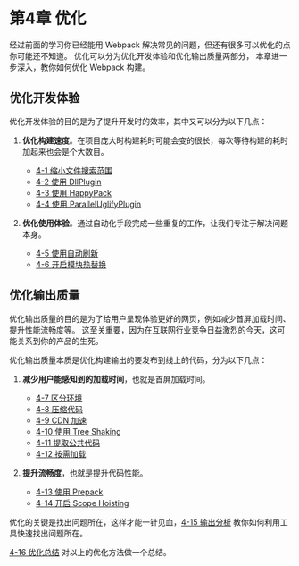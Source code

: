 <h1 id="第4章-优化">第4章 优化</h1>
<p>经过前面的学习你已经能用 Webpack 解决常见的问题，但还有很多可以优化的点你可能还不知道。
优化可以分为优化开发体验和优化输出质量两部分，
本章进一步深入，教你如何优化 Webpack 构建。</p>
<h2 id="优化开发体验">优化开发体验</h2>
<p>优化开发体验的目的是为了提升开发时的效率，其中又可以分为以下几点：</p>
<ol>
<li><p><strong>优化构建速度</strong>。在项目庞大时构建耗时可能会变的很长，每次等待构建的耗时加起来也会是个大数目。</p>
<ul>
<li><a href="4-1缩小文件搜索范围.html">4-1 缩小文件搜索范围</a></li>
<li><a href="4-2使用DllPlugin.html">4-2 使用 DllPlugin</a></li>
<li><a href="4-3使用HappyPack.html">4-3 使用 HappyPack</a></li>
<li><a href="4-4使用ParallelUglifyPlugin.html">4-4 使用 ParallelUglifyPlugin</a></li>
</ul>
</li>
<li><p><strong>优化使用体验</strong>。通过自动化手段完成一些重复的工作，让我们专注于解决问题本身。</p>
<ul>
<li><a href="4-5使用自动刷新.html">4-5 使用自动刷新</a></li>
<li><a href="4-6开启模块热替换.html">4-6 开启模块热替换</a></li>
</ul>
</li>
</ol>
<h2 id="优化输出质量">优化输出质量</h2>
<p>优化输出质量的目的是为了给用户呈现体验更好的网页，例如减少首屏加载时间、提升性能流畅度等。
这至关重要，因为在互联网行业竞争日益激烈的今天，这可能关系到你的产品的生死。</p>
<p>优化输出质量本质是优化构建输出的要发布到线上的代码，分为以下几点：</p>
<ol>
<li><p><strong>减少用户能感知到的加载时间</strong>，也就是首屏加载时间。</p>
<ul>
<li><a href="4-7区分环境.html">4-7 区分环境</a></li>
<li><a href="4-8压缩代码.html">4-8 压缩代码</a></li>
<li><a href="4-9CDN加速.html">4-9 CDN 加速</a></li>
<li><a href="4-10使用TreeShaking.html">4-10 使用 Tree Shaking</a></li>
<li><a href="4-11提取公共代码.html">4-11 提取公共代码</a></li>
<li><a href="4-12按需加载.html">4-12 按需加载</a></li>
</ul>
</li>
<li><p><strong>提升流畅度</strong>，也就是提升代码性能。</p>
<ul>
<li><a href="4-13使用Prepack.html">4-13 使用 Prepack</a></li>
<li><a href="4-14开启ScopeHoisting.html">4-14 开启 Scope Hoisting</a></li>
</ul>
</li>
</ol>
<p>优化的关键是找出问题所在，这样才能一针见血，<a href="4-15输出分析.html">4-15 输出分析</a> 教你如何利用工具快速找出问题所在。</p>
<p><a href="4-16优化总结.html">4-16 优化总结</a> 对以上的优化方法做一个总结。</p>

                                
                                
